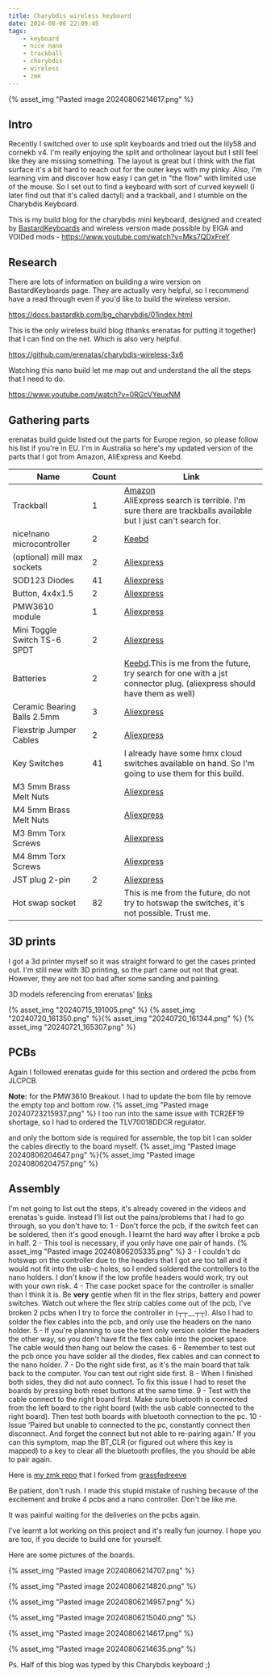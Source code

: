 ```yaml
---
title: Charybdis wireless keyboard
date: 2024-08-06 22:09:45
tags:
    - keyboard
    - nice nano
    - trackball
    - charybdis
    - wireless
    - zmk
---
```


{% asset_img "Pasted image 20240806214617.png" %}

## Intro

Recently I switched over to use split keyboards and tried out the lily58 and cornekb v4. I'm really enjoying the split and ortholinear layout but I still feel like they are missing something. The layout is great but I think with the flat surface it's a bit hard to reach out for the outer keys with my pinky. Also, I'm learning vim and discover how easy I can get in "the flow" with limited use of the mouse. So I set out to find a keyboard with sort of curved keywell (I later find out that it's called dactyl) and a trackball, and I stumble on the Charybdis Keyboard.

This is my build blog for the charybdis mini keyboard, designed and created by [BastardKeyboards](https://bastardkb.com/) and wireless version made possible by EIGA and VOIDed mods - https://www.youtube.com/watch?v=Mks7QDxFreY

## Research

There are lots of information on building a wire version on BastardKeyboards page. They are actually very helpful, so I recommend have a read through even if you'd like to build the wireless version.

https://docs.bastardkb.com/bg_charybdis/01index.html

This is the only wireless build blog (thanks erenatas for putting it together) that I can find on the net. Which is also very helpful.

https://github.com/erenatas/charybdis-wireless-3x6

Watching this nano build let me map out and understand the all the steps that I need to do.

https://www.youtube.com/watch?v=0RGcVYeuxNM

## Gathering parts

erenatas build guide listed out the parts for Europe region, so please follow his list if you're in EU.
I'm in Australia so here's my updated version of the parts that I got from Amazon, AliExpress and Keebd.

| Name                         | Count | Link                                                                                                                                                                                                                                                                      |
| ---------------------------- | ----- | ------------------------------------------------------------------------------------------------------------------------------------------------------------------------------------------------------------------------------------------------------------------------- |
| Trackball                    | 1     | [Amazon](https://eu.perixx.com/collections/accessory/products/18010)<br>AliExpress search is terrible. I'm sure there are trackballs available but I just can't search for.                                                                                               |
| nice!nano microcontroller    | 2     | [Keebd](https://keebd.com/products/nice-nano)                                                                                                                                                                                                                             |
| (optional) mill max sockets  | 2     | [Aliexpress](https://www.aliexpress.com/item/1005003640435116.html?spm=a2g0o.order_list.order_list_main.23.35f71802qHGVvr)                                                                                                                                                |
| SOD123 Diodes                | 41    | [Aliexpress](https://www.aliexpress.com/item/1005004629414782.html?spm=a2g0o.order_list.order_list_main.11.35f71802qHGVvr)                                                                                                                                                |
| Button, 4x4x1.5              | 2     | [Aliexpress](https://www.aliexpress.com/item/4001046134819.html?spm=a2g0o.order_list.order_list_main.17.35f71802qHGVvr)                                                                                                                                                   |
| PMW3610 module               | 1     | [Aliexpress](https://www.aliexpress.com/item/1005007234894270.html?spm=a2g0o.order_list.order_list_main.47.35f71802qHGVvr)                                                                                                                                                |
| Mini Toggle Switch TS-6 SPDT | 2     | [Aliexpress](https://www.aliexpress.com/item/1005003684819561.html)                                                                                                                                                                                                       |
| Batteries                    | 2     | [Keebd](https://keebd.com/products/351230-3-7v-120mah-lipo-battery?ref=assortion&page=product&pid=7253225668760&oid=26eaca16-0b75-4ae3-a0da-f631f9f3d88d).This is me from the future, try search for one with a jst connector plug. (aliexpress should have them as well) |
| Ceramic Bearing Balls 2.5mm  | 3     | [Aliexpress](https://www.aliexpress.com/item/1005004239319689.html)                                                                                                                                                                                                       |
| Flexstrip Jumper Cables      | 2     | [Aliexpress](https://www.aliexpress.com/item/1005003498734969.html)                                                                                                                                                                                                       |
| Key Switches                 | 41    | I already have some hmx cloud switches available on hand. So I'm going to use them for this build.                                                                                                                                                                        |
| M3 5mm Brass Melt Nuts       |       | [Aliexpress](https://www.aliexpress.com/item/1005003582355741.html)                                                                                                                                                                                                       |
| M4 5mm Brass Melt Nuts       |       | [Aliexpress](https://www.aliexpress.com/item/1005003582355741.html)                                                                                                                                                                                                       |
| M3 8mm Torx Screws           |       | [Aliexpress](https://www.aliexpress.com/item/1005006115217679.html)                                                                                                                                                                                                       |
| M4 8mm Torx Screws           |       | [Aliexpress](https://www.aliexpress.com/item/1005006115217679.html)                                                                                                                                                                                                       |
| JST plug 2-pin               | 2     | [Aliexpress](https://www.aliexpress.com/item/4001293471589.html?spm=a2g0o.order_list.order_list_main.65.35f71802qHGVvr)                                                                                                                                                   |
| Hot swap socket              | 82    | This is me from the future, do not try to hotswap the switches, it's not possible. Trust me.                                                                                                                                                                              |

## 3D prints

I got a 3d printer myself so it was straight forward to get the cases printed out. I'm still new with 3D printing, so the part came out not that great. However, they are not too bad after some sanding and painting.

3D models referencing from erenatas' [links](https://www.aliexpress.com/item/1005002504454916.html?spm=a2g0o.order_list.order_list_main.4.35f71802qHGVvr)

{% asset_img "20240715_191005.png" %}
{% asset_img "20240720_161350.png" %}{% asset_img "20240720_161344.png" %}
{% asset_img "20240721_165307.png" %}

## PCBs

Again I followed erenatas guide for this section and ordered the pcbs from JLCPCB.

**Note:** for the PMW3610 Breakout.
I had to update the bom file by remove the empty top and bottom row.
{% asset_img "Pasted image 20240723215937.png" %}
I too run into the same issue with TCR2EF19 shortage, so I had to ordered the TLV70018DDCR regulator.

and only the bottom side is required for assemble, the top bit I can solder the cables directly to the board myself.
{% asset_img "Pasted image 20240806204647.png" %}{% asset_img "Pasted image 20240806204757.png" %}

## Assembly

I'm not going to list out the steps, it's already covered in the videos and erenatas's guide. Instead I'll list out the pains/problems that I had to go through, so you don't have to:
1 - Don't force the pcb, if the switch feet can be soldered, then it's good enough. I learnt the hard way after I broke a pcb in half.
2 - This tool is necessary, if you only have one pair of hands.
{% asset_img "Pasted image 20240806205335.png" %}
3 - I couldn't do hotswap on the controller due to the headers that I got are too tall and it would not fit into the usb-c holes, so I ended soldered the controllers to the nano holders. I don't know if the low profile headers would work, try out with your own risk.
4 - The case pocket space for the controller is smaller than I think it is. Be **very** gentle when fit in the flex strips, battery and power switches. Watch out where the flex strip cables come out of the pcb, I've broken 2 pcbs when I try to force the controller in (┬┬﹏┬┬). Also I had to solder the flex cables into the pcb, and only use the headers on the nano holder.
5 - If you're planning to use the tent only version solder the headers the other way, so you don't have fit the flex cable into the pocket space. The cable would then hang out below the cases.
6 - Remember to test out the pcb once you have solder all the diodes, flex cables and can connect to the nano holder.
7 - Do the right side first, as it's the main board that talk back to the computer. You can test out right side first.
8 - When I finished both sides, they did not auto connect. To fix this issue I had to reset the boards by pressing both reset buttons at the same time.
9 - Test with the cable connect to the right board first. Make sure bluetooth is connected from the left board to the right board (with the usb cable connected to the right board). Then test both boards with bluetooth connection to the pc.
10 - Issue 'Paired but unable to connected to the pc, constantly connect then disconnect. And forget the connect but not able to re-pairing again.' If you can this symptom, map the BT_CLR (or figured out where this key is mapped) to a key to clear all the bluetooth profiles, the you should be able to pair again.

Here is [my zmk repo](https://github.com/tduong10101/Charybdis-ZMK-Config) that I forked from [grassfedreeve](https://github.com/grassfedreeve)

Be patient, don't rush. I made this stupid mistake of rushing because of the excitement and broke 4 pcbs and a nano controller. Don't be like me.

It was painful waiting for the deliveries on the pcbs again.

I've learnt a lot working on this project and it's really fun journey. I hope you are too, if you decide to build one for yourself.

Here are some pictures of the boards.

{% asset_img "Pasted image 20240806214707.png" %}

{% asset_img "Pasted image 20240806214820.png" %}

{% asset_img "Pasted image 20240806214957.png" %}

{% asset_img "Pasted image 20240806215040.png" %}

{% asset_img "Pasted image 20240806214617.png" %}

{% asset_img "Pasted image 20240806214635.png" %}

Ps. Half of this blog was typed by this Charybdis keyboard ;)
